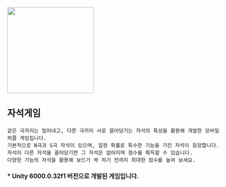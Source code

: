 <img src="https://github.com/user-attachments/assets/c5a96d94-3c88-4410-96d6-9799191463b1" width="200"/>

## 자석게임

    같은 극끼리는 밀어내고, 다른 극끼리 서로 끌어당기는 자석의 특성을 활용해 개발한 모바일 퍼즐 게임입니다.
    기본적으로 N극과 S극 자석이 있으며, 일정 확률로 특수한 기능을 가진 자석이 등장합니다.
    자석이 다른 자석을 끌어당기면 그 자석은 없어지며 점수를 획득할 수 있습니다.
    다양한 기능의 자석을 활용해 보드가 꽉 차기 전까지 최대한 점수를 높여 보세요.

#### * Unity 6000.0.32f1 버전으로 개발된 게임입니다.
